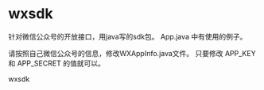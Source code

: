wxsdk
=====
针对微信公众号的开放接口，用java写的sdk包。
App.java 中有使用的例子。

请按照自己微信公众号的信息，修改WXAppInfo.java文件。
只要修改 APP_KEY 和 APP_SECRET 的值就可以。

wxsdk
